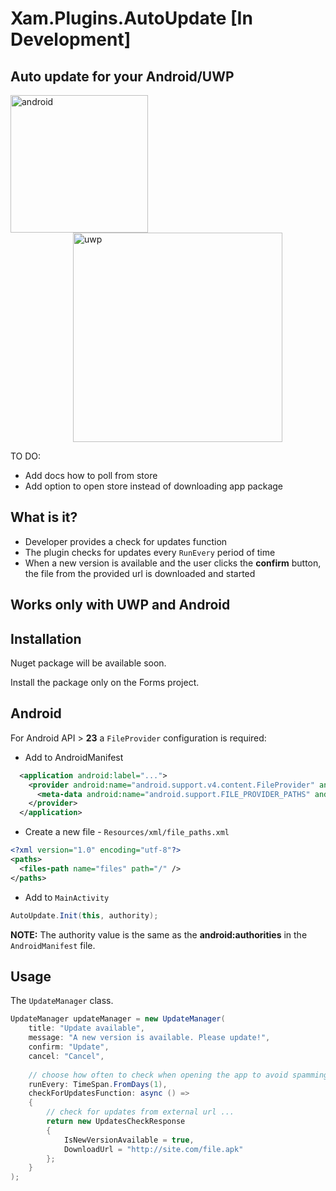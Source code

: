 # Xam.Plugins.AutoUpdate [In Development]

## Auto update for your Android/UWP

<div class="inline-block">
  <img src="https://github.com/angelinn/Xam.Plugin.UpdatePrompt/blob/master/images/update_android.png" alt="android" width="220"/>
</div>
<div class="inline-block" style="margin-left: 100px">
  <img src="https://github.com/angelinn/Xam.Plugin.UpdatePrompt/blob/master/images/update_uwp.png" alt="uwp" width="335"/>
</div>

TO DO: 
* Add docs how to poll from store
* Add option to open store instead of downloading app package

## What is it?
* Developer provides a check for updates function
* The plugin checks for updates every ```RunEvery``` period of time
* When a new version is available and the user clicks the **confirm** button, the file from the provided url is downloaded and started

## Works only with UWP and Android

## Installation
Nuget package will be available soon.

Install the package only on the Forms project.

## Android
For Android API > **23** a ```FileProvider``` configuration is required:
* Add to AndroidManifest
```xml
  <application android:label="...">
    <provider android:name="android.support.v4.content.FileProvider" android:authorities="com.companyname.application" android:grantUriPermissions="true" android:exported="false">
      <meta-data android:name="android.support.FILE_PROVIDER_PATHS" android:resource="@xml/file_paths" />
    </provider>
  </application>
```

* Create a new file - ```Resources/xml/file_paths.xml```
```xml
<?xml version="1.0" encoding="utf-8"?>
<paths>
  <files-path name="files" path="/" />
</paths>
```

* Add to ```MainActivity```

```C#
AutoUpdate.Init(this, authority);

```

**NOTE:** The authority value is the same as the **android:authorities** in the ```AndroidManifest``` file.


## Usage

The ```UpdateManager``` class.

```C#
UpdateManager updateManager = new UpdateManager(
    title: "Update available",
    message: "A new version is available. Please update!",
    confirm: "Update",
    cancel: "Cancel",
    
    // choose how often to check when opening the app to avoid spamming the user every time
    runEvery: TimeSpan.FromDays(1), 
    checkForUpdatesFunction: async () =>
    {
        // check for updates from external url ...
        return new UpdatesCheckResponse
        {
            IsNewVersionAvailable = true,
            DownloadUrl = "http://site.com/file.apk"
        };
    }
);

```
